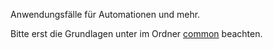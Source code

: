 Anwendungsfälle für Automationen und mehr.

Bitte erst die Grundlagen unter im Ordner [common](../common/README.md) beachten.